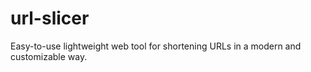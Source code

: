 # url-slicer
Easy-to-use lightweight web tool for shortening URLs in a modern and customizable way.
